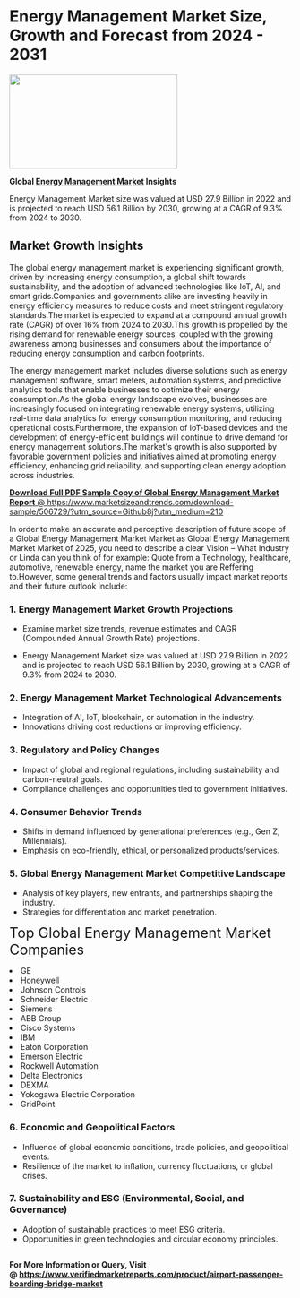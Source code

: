 <H1>Energy Management Market Size, Growth and Forecast from 2024 - 2031</H1><img class="aligncenter size-medium wp-image-584254" src="https://thirdeyenews.in/wp-content/uploads/2024/09/Global-Market-Research-300x168.jpeg" alt="" width="300" height="168" /><p><strong>Global&nbsp;<a href="https://www.marketsizeandtrends.com/download-sample/506729/?utm_source=Github8j?utm_medium=210">Energy Management Market</a> Insights</strong></p><p>Energy Management Market size was valued at USD 27.9 Billion in 2022 and is projected to reach USD 56.1 Billion by 2030, growing at a CAGR of 9.3% from 2024 to 2030.</p><p><h2>Market Growth Insights</h2> <p>The global energy management market is experiencing significant growth, driven by increasing energy consumption, a global shift towards sustainability, and the adoption of advanced technologies like IoT, AI, and smart grids.Companies and governments alike are investing heavily in energy efficiency measures to reduce costs and meet stringent regulatory standards.The market is expected to expand at a compound annual growth rate (CAGR) of over 16% from 2024 to 2030.This growth is propelled by the rising demand for renewable energy sources, coupled with the growing awareness among businesses and consumers about the importance of reducing energy consumption and carbon footprints.</p> <p><a href="#"></a></p> <p>The energy management market includes diverse solutions such as energy management software, smart meters, automation systems, and predictive analytics tools that enable businesses to optimize their energy consumption.As the global energy landscape evolves, businesses are increasingly focused on integrating renewable energy systems, utilizing real-time data analytics for energy consumption monitoring, and reducing operational costs.Furthermore, the expansion of IoT-based devices and the development of energy-efficient buildings will continue to drive demand for energy management solutions.The market's growth is also supported by favorable government policies and initiatives aimed at promoting energy efficiency, enhancing grid reliability, and supporting clean energy adoption across industries.</p> <p><a href="#"></p><p><span class=""><strong>Download Full PDF Sample Copy of Global Energy Management Market Report</strong> @ <a href="https://www.marketsizeandtrends.com/download-sample/506729/?utm_source=Github8j?utm_medium=210" target="_blank">https://www.marketsizeandtrends.com/download-sample/506729/?utm_source=Github8j?utm_medium=210</a></span></p><p>In order to make an accurate and perceptive description of future scope of a Global&nbsp;Energy Management Market Market as Global&nbsp;Energy Management Market Market of 2025, you need to describe a clear Vision &ndash; What Industry or Linda can you think of for example: Quote from a Technology, healthcare, automotive, renewable energy, name the market you are Reffering to.However, some general trends and factors usually impact market reports and their future outlook include:</p><h3>1.&nbsp;<strong>Energy Management Market Growth Projections</strong></h3><ul><li>Examine market size trends, revenue estimates and CAGR (Compounded Annual Growth Rate) projections.</li><li><p>Energy Management Market size was valued at USD 27.9 Billion in 2022 and is projected to reach USD 56.1 Billion by 2030, growing at a CAGR of 9.3% from 2024 to 2030.</p></li></ul><h3>2.&nbsp;<strong>Energy Management Market Technological Advancements</strong></h3><ul><li>Integration of AI, IoT, blockchain, or automation in the industry.</li><li>Innovations driving cost reductions or improving efficiency.</li></ul><h3>3.&nbsp;<strong>Regulatory and Policy Changes</strong></h3><ul><li>Impact of global and regional regulations, including sustainability and carbon-neutral goals.</li><li>Compliance challenges and opportunities tied to government initiatives.</li></ul><h3>4.&nbsp;<strong>Consumer Behavior Trends</strong></h3><ul><li>Shifts in demand influenced by generational preferences (e.g., Gen Z, Millennials).</li><li>Emphasis on eco-friendly, ethical, or personalized products/services.</li></ul><h3>5.&nbsp;<strong>Global Energy Management Market Competitive Landscape</strong></h3><ul><li>Analysis of key players, new entrants, and partnerships shaping the industry.</li><li>Strategies for differentiation and market penetration.</li></ul><p data-pm-slice="1 1 []"><span style="color: inherit; font-family: inherit; font-size: 25px;">Top Global Energy Management Market Companies</span></p><div class="" data-test-id=""><p><li>GE</li><li> Honeywell</li><li> Johnson Controls</li><li> Schneider Electric</li><li> Siemens</li><li> ABB Group</li><li> Cisco Systems</li><li> IBM</li><li> Eaton Corporation</li><li> Emerson Electric</li><li> Rockwell Automation</li><li> Delta Electronics</li><li> DEXMA</li><li> Yokogawa Electric Corporation</li><li> GridPoint</li></p></div><h3>6.&nbsp;<strong>Economic and Geopolitical Factors</strong></h3><ul><li>Influence of global economic conditions, trade policies, and geopolitical events.</li><li>Resilience of the market to inflation, currency fluctuations, or global crises.</li></ul><h3>7.&nbsp;<strong>Sustainability and ESG (Environmental, Social, and Governance)</strong></h3><ul><li>Adoption of sustainable practices to meet ESG criteria.</li><li>Opportunities in green technologies and circular economy principles.</li></ul><h2><strong style="font-size: 14px;">For More Information or Query, Visit @&nbsp;</strong><a style="background-color: #ffffff; font-size: 14px;" href="https://www.marketsizeandtrends.com/report/energy-management-market/" target="_blank">https://www.verifiedmarketreports.com/product/airport-passenger-boarding-bridge-market</a></h2>